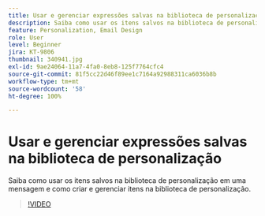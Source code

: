 ```yaml
---
title: Usar e gerenciar expressões salvas na biblioteca de personalização
description: Saiba como usar os itens salvos na biblioteca de personalização em uma mensagem e como criar e gerenciar itens na biblioteca de personalização.
feature: Personalization, Email Design
role: User
level: Beginner
jira: KT-9806
thumbnail: 340941.jpg
exl-id: 9ae24064-11a7-4fa0-8eb8-125f7764cfc4
source-git-commit: 81f5cc22d46f89ee1c7164a92988311ca6036b8b
workflow-type: tm+mt
source-wordcount: '58'
ht-degree: 100%

---
```


# Usar e gerenciar expressões salvas na biblioteca de personalização

Saiba como usar os itens salvos na biblioteca de personalização em uma mensagem e como criar e gerenciar itens na biblioteca de personalização.

>[!VIDEO](https://video.tv.adobe.com/v/340941?quality=12&learn=on)
